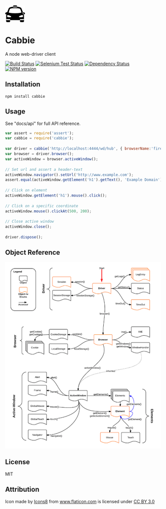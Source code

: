 ![Cabbie](logo.png)

# Cabbie

A node web-driver client

[![Build Status](https://img.shields.io/travis/ForbesLindesay/cabbie/master.svg)](https://travis-ci.org/ForbesLindesay/cabbie)
[![Selenium Test Status](https://saucelabs.com/buildstatus/cabbie)](https://saucelabs.com/u/cabbie)
[![Dependency Status](https://img.shields.io/david/ForbesLindesay/cabbie.svg)](https://david-dm.org/ForbesLindesay/cabbie)
[![NPM version](https://img.shields.io/npm/v/cabbie.svg)](https://www.npmjs.com/package/cabbie)

## Installation

    npm install cabbie

## Usage

See "docs/api" for full API reference.

```js
var assert = require('assert');
var cabbie = require('cabbie');

var driver = cabbie('http://localhost:4444/wd/hub', { browserName:'firefox' }, { mode: cabbie.Browser.MODE_SYNC });
var browser = driver.browser();
var activeWindow = browser.activeWindow();

// Set url and assert a header-text
activeWindow.navigator().setUrl('http://www.example.com');
assert.equal(activeWindow.getElement('h1').getText(), 'Example Domain');

// Click on element
activeWindow.getElement('h1').mouse().click();

// Click on a specific coordinate
activeWindow.mouse().clickAt(500, 200);

// Close active window
activeWindow.close();

driver.dispose();
```

## Object Reference

![Object Reference](objectReference.png)


## License

  MIT


## Attribution
<div>Icon made by <a href="http://www.icons8.com" title="Icons8">Icons8</a> from <a href="http://www.flaticon.com" title="Flaticon">www.flaticon.com</a> is licensed under <a href="http://creativecommons.org/licenses/by/3.0/" title="Creative Commons BY 3.0">CC BY 3.0</a></div>
